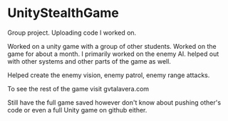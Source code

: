 # UnityStealthGame
Group project. Uploading code I worked on.

Worked on a unity game with a group of other students. Worked on the game for about a month. I primarily worked on the enemy AI. helped out with other systems and other parts of the game as well. 

Helped create the enemy vision, enemy patrol, enemy range attacks. 

To see the rest of the game visit gvtalavera.com

Still have the full game saved however don't know about pushing other's code or even a full Unity game on github either. 
